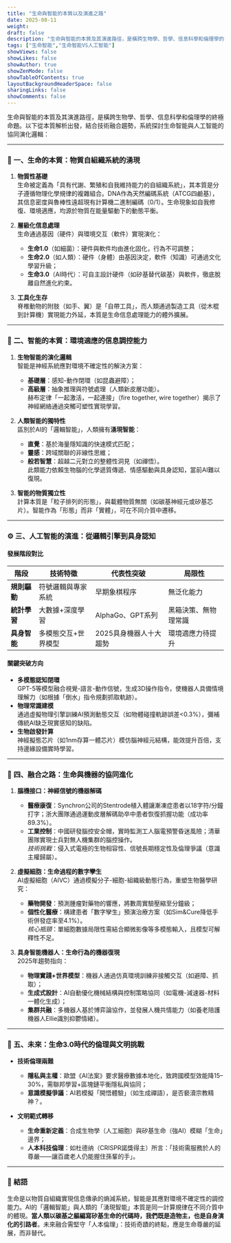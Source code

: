 ```yaml
---
title: "生命與智能的本質以及演進之路"
date: 2025-08-11
weight: 
draft: false
description: "生命與智能的本質及其演進路徑，是橫跨生物學、哲學、信息科學和倫理學的終極命題。以下從本質解析出發，結合技術融合趨勢，系統探討生命智能與人工智能的協同演化邏輯。"
tags: ["生命智能","生命智能VS人工智能"]
showViews: false
showLikes: false
showAuthor: true
showZenMode: false
showTableOfContents: true
layoutBackgroundHeaderSpace: false
sharingLinks: false
showComments: false
---
```


生命與智能的本質及其演進路徑，是橫跨生物學、哲學、信息科學和倫理學的終極命題。以下從本質解析出發，結合技術融合趨勢，系統探討生命智能與人工智能的協同演化邏輯：

---

### 🧬 **一、生命的本質：物質自組織系統的湧現**
1. **物質性基礎**  
   生命被定義為「具有代謝、繁殖和自我維持能力的自組織系統」，其本質是分子遵循物理化學規律的複雜組合。DNA作為天然編碼系統（ATCG四鹼基），其信息密度與魯棒性遠超現有計算機二進制編碼（0/1）。生命現象如自我修復、環境適應，均源於物質在能量驅動下的動態平衡。

2. **層級化信息處理**  
   生命通過基因（硬件）與環境交互（軟件）實現演化：  
   - **生命1.0**（如細菌）：硬件與軟件均由進化固化，行為不可調整；  
   - **生命2.0**（如人類）：硬件（身體）由基因決定，軟件（知識）可通過文化學習升級；  
   - **生命3.0**（AI時代）：可自主設計硬件（如矽基替代碳基）與軟件，徹底脫離自然進化約束。

3. **工具化生存**  
   脊椎動物的附肢（如手、翼）是「自帶工具」，而人類通過製造工具（從木棍到計算機）實現能力外延，本質是生命信息處理能力的體外擴展。

---

### 🧠 **二、智能的本質：環境適應的信息調控能力**
1. **生物智能的演化邏輯**  
   智能是神經系統應對環境不確定性的解決方案：  
   - **基礎層**：感知-動作閉環（如昆蟲避障）；  
   - **高級層**：抽象推理與符號處理（人類新皮層功能）。  
   赫布定律「一起激活，一起連接」（fire together, wire together）揭示了神經網絡通過突觸可塑性實現學習。

2. **人類智能的獨特性**  
   區別於AI的「邏輯智能」，人類擁有**湧現智能**：  
   - **直覺**：基於海量隱知識的快速模式匹配；  
   - **靈感**：跨域關聯的非線性思維；  
   - **般若智慧**：超越二元對立的整體性洞見（如禪悟）。  
   此類能力依賴生物腦的化學遞質傳遞、情感驅動與具身認知，當前AI難以復現。

3. **智能的物質獨立性**  
   計算本質是「粒子排列的形態」，與載體物質無關（如碳基神經元或矽基芯片）。智能作為「形態」而非「實體」，可在不同介質中遷移。

---

### ⚙️ **三、人工智能的演進：從邏輯引擎到具身認知**
#### **發展階段對比**
| **階段**         | **技術特徵**                  | **代表性突破**               | **局限性**               |
|------------------|-----------------------------|----------------------------|-------------------------|
| **規則驅動**      | 符號邏輯與專家系統           | 早期象棋程序               | 無泛化能力              |
| **統計學習**      | 大數據+深度學習             | AlphaGo、GPT系列           | 黑箱決策、無物理常識    |
| **具身智能**      | 多模態交互+世界模型          | 2025具身機器人十大趨勢 | 環境適應力待提升        |

#### **關鍵突破方向**
- **多模態認知閉環**  
  GPT-5等模型融合視覺-語言-動作信號，生成3D操作指令，使機器人具備情境理解力（如根據「倒水」指令規劃抓取軌跡）。
- **物理常識建模**  
  通過虛擬物理引擎訓練AI預測動態交互（如物體碰撞軌跡誤差<0.3%），彌補傳統AI缺乏現實感知的缺陷。
- **生物啟發計算**  
  神經擬態芯片（如1nm存算一體芯片）模仿腦神經元結構，能效提升百倍，支持邊緣設備實時學習。

---

### 🔗 **四、融合之路：生命與機器的協同進化**
1. **腦機接口：神經信號的機器解碼**  
   - **醫療康復**：Synchron公司的Stentrode植入體讓漸凍症患者以18字符/分鐘打字；浙大團隊通過運動皮層解碼助卒中患者恢復抓握功能（成功率89.3%）。  
   - **工業控制**：中國研發腦控安全帽，實時監測工人腦電預警昏迷風險；清華團隊實現士兵對無人機集群的腦控操作。  
   *技術挑戰*：侵入式電極的生物相容性、信號長期穩定性及倫理爭議（意識主權歸屬）。

2. **虛擬細胞：生命過程的數字孿生**  
   AI虛擬細胞（AIVC）通過模擬分子-細胞-組織級動態行為，重塑生物醫學研究：  
   - **藥物開發**：預測腫瘤對藥物的響應，將數周實驗壓縮至分鐘級；  
   - **個性化醫療**：構建患者「數字孿生」預演治療方案（如Sim&Cure降低手術併發症率至4.1%）。  
   *核心瓶頸*：單細胞數據局限性需結合顯微影像等多模態輸入，且模型可解釋性不足。

3. **具身智能機器人：生命行為的機器復現**  
   2025年趨勢指向：  
   - **物理實踐+世界模型**：機器人通過仿真環境訓練非接觸交互（如避障、抓取）；  
   - **生成式設計**：AI自動優化機械結構與控制策略協同（如電機-減速器-材料一體化生成）；  
   - **集群共融**：多機器人基於博弈論協作，並發展人機共情能力（如養老陪護機器人Ellie識別抑鬱情緒）。

---

### 🔮 **五、未來：生命3.0時代的倫理與文明挑戰**
- **技術倫理兩難**  
  - **隱私與主權**：歐盟《AI法案》要求醫療數據本地化，致跨國模型效能降15–30%，需聯邦學習+區塊鏈平衡隱私與協同；  
  - **意識模擬爭議**：AI若模擬「開悟體驗」（如生成禪語），是否褻瀆宗教精神？。

- **文明範式轉移**  
  - **生命重新定義**：合成生物學（人工細胞）與矽基生命（強AI）模糊「生命」邊界；  
  - **人本科技倫理**：如杜德纳（CRISPR諾獎得主）所言：「技術需服務於人的尊嚴——讓百歲老人仍能握住孫輩的手」。

---

### 💎 **結語**
生命是以物質自組織實現信息傳承的熵減系統，智能是其應對環境不確定性的調控能力。AI的「邏輯智能」與人類的「湧現智能」本質是同一計算規律在不同介質中的體現。**當人類以碳基之軀編寫矽基生命的代碼時，我們既是造物主，也是自身演化的引路者**。未來融合需堅守「人本倫理」：技術奇蹟的終點，應是生命尊嚴的延展，而非替代。